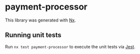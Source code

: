 # payment-processor

This library was generated with [Nx](https://nx.dev).

## Running unit tests

Run `nx test payment-processor` to execute the unit tests via [Jest](https://jestjs.io).
